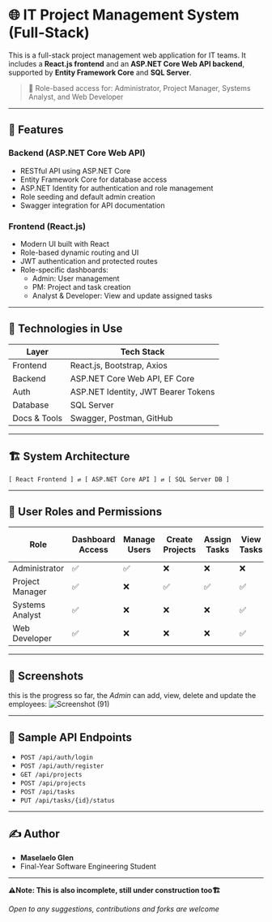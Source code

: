 
# 🌐 IT Project Management System (Full-Stack)

This is a full-stack project management web application for IT teams. It includes a **React.js frontend** and an **ASP.NET Core Web API backend**, supported by **Entity Framework Core** and **SQL Server**.

> 🔐 Role-based access for: Administrator, Project Manager, Systems Analyst, and Web Developer

---

## 🚀 Features

### Backend (ASP.NET Core Web API)
- RESTful API using ASP.NET Core
- Entity Framework Core for database access
- ASP.NET Identity for authentication and role management
- Role seeding and default admin creation
- Swagger integration for API documentation

### Frontend (React.js)
- Modern UI built with React
- Role-based dynamic routing and UI
- JWT authentication and protected routes
- Role-specific dashboards:
  - Admin: User management
  - PM: Project and task creation
  - Analyst & Developer: View and update assigned tasks

---

## 🔧 Technologies in Use

| Layer        | Tech Stack                         |
|--------------|-------------------------------------|
| Frontend     | React.js, Bootstrap, Axios          |
| Backend      | ASP.NET Core Web API, EF Core       |
| Auth         | ASP.NET Identity, JWT Bearer Tokens |
| Database     | SQL Server                          |
| Docs & Tools | Swagger, Postman, GitHub            |

---

## 🏗️ System Architecture

```
[ React Frontend ] ⇄ [ ASP.NET Core API ] ⇄ [ SQL Server DB ]
```

---

## 🔐 User Roles and Permissions

| Role              | Dashboard Access | Manage Users | Create Projects | Assign Tasks | View Tasks | Update Task Status |
|-------------------|------------------|---------------|------------------|---------------|-------------|---------------------|
| Administrator     | ✅               | ✅            | ❌               | ❌            | ❌          | ❌                  |
| Project Manager   | ✅               | ❌            | ✅               | ✅            | ✅          | ❌                  |
| Systems Analyst   | ✅               | ❌            | ❌               | ❌            | ✅          | ✅                  |
| Web Developer     | ✅               | ❌            | ❌               | ❌            | ✅          | ✅                  |

---

## 📸 Screenshots

this is the progress so far, the *Admin* can add, view, delete and update the employees:
![Screenshot (91)](https://github.com/user-attachments/assets/93a80322-4cd8-48ac-ad45-d68460075b6d)


---

## 🧪 Sample API Endpoints

- `POST /api/auth/login`
- `POST /api/auth/register`
- `GET /api/projects`
- `POST /api/projects`
- `POST /api/tasks`
- `PUT /api/tasks/{id}/status`

---

## ✍️ Author

- **Maselaelo Glen**
- Final-Year Software Engineering Student 

---
**⚠️Note: This is also incomplete, still under construction too🏗️**

*Open to any suggestions, contributions and forks are welcome*
